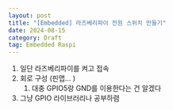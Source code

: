 ```yaml
---
layout: post
title: "[Embedded] 라즈베리파이 전원 스위치 만들기"
date: 2024-08-15
category: Draft
tag: Embedded Raspi
---
```

1. 일단 라즈베리파이를 켜고 접속
2. 회로 구성 (핀맵... )
	1. 대충 GPIO5랑 GND를 이용한다는 건 알겠다
3. 그냥 GPIO 라이브러리나 공부하렴
